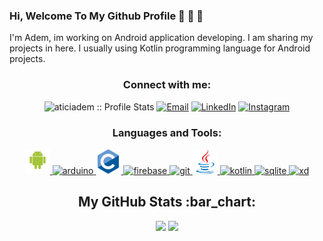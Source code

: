 
### Hi, Welcome To My Github Profile 👋 👋 👋

I'm Adem, im working on Android application developing. I am sharing my projects in here. I usually using Kotlin programming language for Android projects. 
<h3 align="center">Connect with me:</h3>

<p align="center">
<img src="https://komarev.com/ghpvc/?username=aticiadem&color=green" alt="aticiadem :: Profile Stats"></a>
<a href="mailto:adematicis41@gmail.com"><img alt="Email" src="https://img.shields.io/badge/Email-adematicis41@gmail.com-blue?style=flat&logo=gmail"></a>
<a href="https://www.linkedin.com/in/adematici/" target="_blank"><img alt="LinkedIn" src="https://img.shields.io/badge/LinkedIn-@adematici-blue?style=flat&logo=linkedin"></a>
<a href="https://www.instagram.com/adematiciii/"><img alt="Instagram" src="https://img.shields.io/badge/Instagram-adematiciii-black?style=flat-square&logo=instagram"></a>
</p>

<h3 align="center">Languages and Tools:</h3>
<p align="center"> <a href="https://developer.android.com" target="_blank"> <img src="https://raw.githubusercontent.com/devicons/devicon/master/icons/android/android-original-wordmark.svg" alt="android" width="40" height="40"/> </a> <a href="https://www.arduino.cc/" target="_blank"> <img src="https://cdn.worldvectorlogo.com/logos/arduino-1.svg" alt="arduino" width="40" height="40"/> </a> <a href="https://www.cprogramming.com/" target="_blank"> <img src="https://raw.githubusercontent.com/devicons/devicon/master/icons/c/c-original.svg" alt="c" width="40" height="40"/> </a> <a href="https://firebase.google.com/" target="_blank"> <img src="https://www.vectorlogo.zone/logos/firebase/firebase-icon.svg" alt="firebase" width="40" height="40"/> </a> <a href="https://git-scm.com/" target="_blank"> <img src="https://www.vectorlogo.zone/logos/git-scm/git-scm-icon.svg" alt="git" width="40" height="40"/> </a> <a href="https://www.java.com" target="_blank"> <img src="https://raw.githubusercontent.com/devicons/devicon/master/icons/java/java-original.svg" alt="java" width="40" height="40"/> </a> <a href="https://kotlinlang.org" target="_blank"> <img src="https://www.vectorlogo.zone/logos/kotlinlang/kotlinlang-icon.svg" alt="kotlin" width="40" height="40"/> </a> <a href="https://www.sqlite.org/" target="_blank"> <img src="https://www.vectorlogo.zone/logos/sqlite/sqlite-icon.svg" alt="sqlite" width="40" height="40"/> </a> <a href="https://www.adobe.com/products/xd.html" target="_blank"> <img src="https://cdn.worldvectorlogo.com/logos/adobe-xd.svg" alt="xd" width="40" height="40"/> </a> </p>


<h2 align="center">My GitHub Stats :bar_chart:</h2>
<p align="center">
  <img src="https://github-readme-stats.vercel.app/api?username=aticiadem&show_icons=true&theme=tokyonight" height="180">
  <img src="https://github-readme-stats.vercel.app/api/top-langs/?username=aticiadem&layout=compact&theme=tokyonight" height="180">
  
</p>
